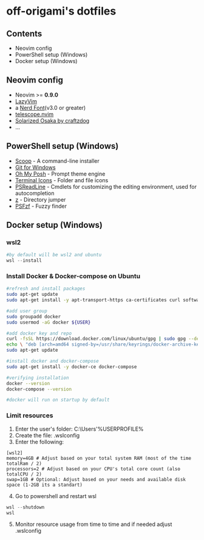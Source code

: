 # off-origami's dotfiles

## Contents

- Neovim config
- PowerShell setup (Windows)
- Docker setup (Windows)

## Neovim config

- Neovim >= **0.9.0**
- [LazyVim](https://www.lazyvim.org/)
- a [Nerd Font](https://www.nerdfonts.com/)(v3.0 or greater)
- [telescope.nvim](https://github.com/nvim-telescope/telescope.nvim)
- [Solarized Osaka by craftzdog](https://github.com/craftzdog/solarized-osaka.nvim)
- ...

## PowerShell setup (Windows)

- [Scoop](https://scoop.sh/) - A command-line installer
- [Git for Windows](https://gitforwindows.org/)
- [Oh My Posh](https://ohmyposh.dev/) - Prompt theme engine
- [Terminal Icons](https://github.com/devblackops/Terminal-Icons) - Folder and file icons
- [PSReadLine](https://docs.microsoft.com/en-us/powershell/module/psreadline/) - Cmdlets for customizing the editing environment, used for autocompletion
- [z](https://www.powershellgallery.com/packages/z) - Directory jumper
- [PSFzf](https://github.com/kelleyma49/PSFzf) - Fuzzy finder

## Docker setup (Windows)

### wsl2

```powershell
#by default will be wsl2 and ubuntu
wsl --install
```

### Install Docker & Docker-compose on Ubuntu
```bash
#refresh and install packages
sudo apt-get update
sudo apt-get install -y apt-transport-https ca-certificates curl software-properties-common

#add user group
sudo groupadd docker
sudo usermod -aG docker ${USER}

#add docker key and repo
curl -fsSL https://download.docker.com/linux/ubuntu/gpg | sudo gpg --dearmor -o /usr/share/keyrings/docker-archive-keyring.gpg
echo \ "deb [arch=amd64 signed-by=/usr/share/keyrings/docker-archive-keyring.gpg] https://download.docker.com/linux/ubuntu \ $(lsb_release -cs) stable" | sudo tee /etc/apt/sources.list.d/docker.list > /dev/null
sudo apt-get update

#install docker and docker-compose
sudo apt-get install -y docker-ce docker-compose

#verifying installation
docker --version
docker-compose --version

#docker will run on startup by default
```

### Limit resources
1. Enter the user's folder: C:\Users'\%USERPROFILE%
2. Create the file: .wslconfig
3. Enter the following:
```properties
[wsl2]
memory=4GB # Adjust based on your total system RAM (most of the time totalRam / 2)
processors=2 # Adjust based on your CPU's total core count (also totalCPU / 2)
swap=1GB # Optional: Adjust based on your needs and available disk space (1-2GB its a standart)
```
4. Go to powershell and restart wsl
```powershell
wsl --shutdown
wsl
```
5. Monitor resource usage from time to time and if needed adjust .wslconfig
